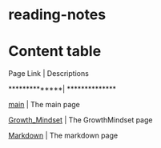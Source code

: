 # reading-notes
# Content table
Page Link     |  Descriptions

**************| **************

[main](https://sajaababneh.github.io/reading-notes/)    | The main page

[Growth_Mindset](https://sajaababneh.github.io/reading-notes/Growthmindset)  | The GrowthMindset page

[Markdown](https://sajaababneh.github.io/reading-notes/Markdown)  | The markdown page

